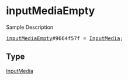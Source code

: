 # inputMediaEmpty

Sample Description

<pre>
<a href="../constructor/inputMediaEmpty.md">inputMediaEmpty</a>#9664f57f = <a href="../type/InputMedia.md">InputMedia</a>;
</pre>

## Type

<a href="../type/InputMedia.md">InputMedia</a>
